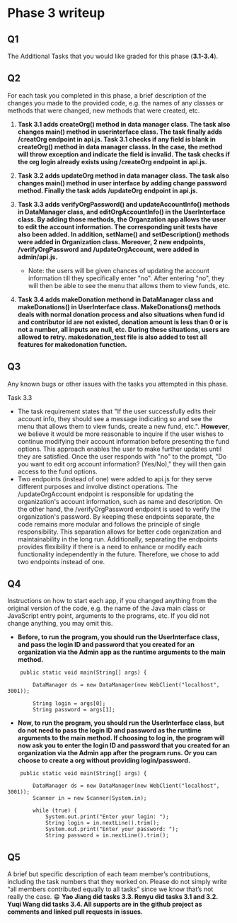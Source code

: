 # Phase 3 writeup
## Q1
The Additional Tasks that you would like graded for this phase (**3.1-3.4**).

## Q2
For each task you completed in this phase, a brief description of the changes you made to the provided code, e.g. the names of any classes or methods that were changed, new methods that were created, etc.
1. **Task 3.1 adds createOrg() method in data manager class. The task also changes main() method in userinterface class. The task finally adds /creatOrg endpoint in api.js. Task 3.1 checks if any field is blank in createOrg() method in data manager classs. In the case, the method will throw exception and indicate the field is invalid. The task checks if the org login already exists using /createOrg endpoint in api.js.**
2. **Task 3.2 adds updateOrg method in data manager class. The task also changes main() method in user interface by adding change password method. Finally the task adds /updateOrg endpoint in api.js.**

3. **Task 3.3 adds verifyOrgPassword() and updateAccountInfo() methods in DataManager class, and editOrgAccountInfo() in the UserInterface class. By adding those methods, the Organzation app allows the user to edit the account information. The corresponding unit tests have also been added. In addition, setName() and setDescription() methods were added in Organization class. Moreover, 2 new endpoints, /verifyOrgPassword and /updateOrgAccount, were added in admin/api.js.**
   - Note: the users will be given chances of updating the account information till they specifically enter "no". After entering "no", they will then be able to see the menu that allows them to view funds, etc. 
5. **Task 3.4 adds makeDonation methond in DataManager class and makeDonations() in UserInterface class. MakeDonations() methods deals with normal donation process and also situations when fund id and contributor id are not existed, donation amount is less than 0 or is not a number, all inputs are null, etc. During these situations, users are allowed to retry. makedonation_test file is also added to test all features for makedonation function.**



## Q3
Any known bugs or other issues with the tasks you attempted in this phase.

Task 3.3
   - The task requirement states that "If the user successfully edits their account info, they should see a message indicating so and see the menu that allows them to view funds, create a new fund, etc.". **However**, we believe it would be more reasonable to inquire if the user wishes to continue modifying their account information before presenting the fund options. This approach enables the user to make further updates until they are satisfied. Once the user responds with "no" to the prompt, "Do you want to edit org account information? (Yes/No)," they will then gain access to the fund options.
   - Two endpoints (instead of one) were added to api.js for they serve different purposes and involve distinct operations. The /updateOrgAccount endpoint is responsible for updating the organization's account information, such as name and description. On the other hand, the /verifyOrgPassword endpoint is used to verify the organization's password. By keeping these endpoints separate, the code remains more modular and follows the principle of single responsibility. This separation allows for better code organization and maintainability in the long run. Additionally, separating the endpoints provides flexibility if there is a need to enhance or modify each functionality independently in the future. Therefore, we chose to add two endpoints instead of one.

## Q4
Instructions on how to start each app, if you changed anything from the original version of the code, e.g. the name of the Java main class or JavaScript entry point, arguments to the programs, etc. If you did not change anything, you may omit this.

- **Before, to run the program, you should run the UserInterface class, and pass the login ID and password that you created for an organization via the Admin app as the runtime arguments to the main method.**
```
	public static void main(String[] args) {
		
		DataManager ds = new DataManager(new WebClient("localhost", 3001));
		
		String login = args[0];
		String password = args[1];
```

- **Now, to run the program, you should run the UserInterface class, but do not need to pass the login ID and password as the runtime arguments to the main method. If choosing to log in, the program will now ask you to enter the login ID and password that you created for an organization via the Admin app after the program runs. Or you can choose to create a org without providing login/password.**
```
	public static void main(String[] args) {
		
		DataManager ds = new DataManager(new WebClient("localhost", 3001));
		Scanner in = new Scanner(System.in);

		while (true) {
			System.out.print("Enter your login: ");
			String login = in.nextLine().trim();
			System.out.print("Enter your password: ");
			String password = in.nextLine().trim();
```


## Q5
A brief but specific description of each team member’s contributions, including the task numbers that they worked on. Please do not simply write “all members contributed equally to all tasks” since we know that’s not really the case. 😁
**Yao Jiang did tasks 3.3.
Renyu did tasks 3.1 and 3.2. 
Yuqi Wang did tasks 3.4. All supports are in the github project as comments and linked pull requests in issues.**
